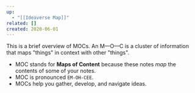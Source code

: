 ```yaml
---
up:
  - "[[Ideaverse Map]]"
related: []
created: 2020-06-01
---
```

This is a brief overview of MOCs. An M—O—C is a cluster of information that maps "things" in context with other "things".

- MOC stands for **Maps of Content** because these notes _map_ the contents of some of your notes.
- MOC is pronounced `EM-OH-CEE`.
- MOCs help you gather, develop, and navigate ideas.